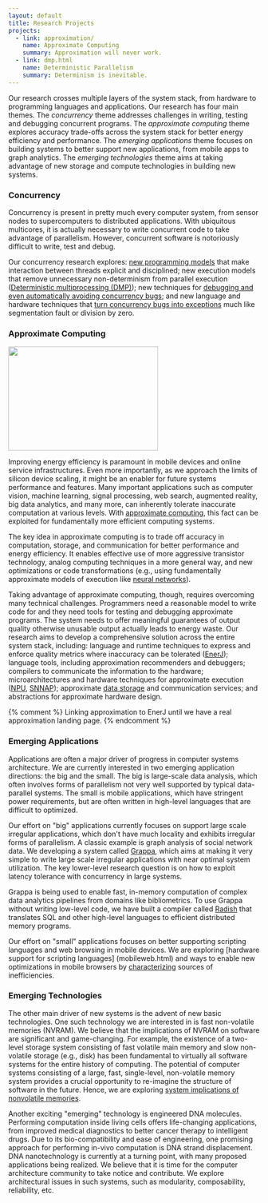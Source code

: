 ```yaml
---
layout: default
title: Research Projects
projects:
  - link: approximation/
    name: Approximate Computing
    summary: Approximation will never work.
  - link: dmp.html
    name: Deterministic Parallelism
    summary: Determinism is inevitable.
---
```


Our research crosses multiple layers of the system stack, from hardware to programming languages and applications.  Our research has four main themes. The *concurrency* theme addresses challenges in writing, testing and debugging concurrent programs. The *approximate computing* theme explores accuracy trade-offs across the system stack for better energy efficiency and performance. The *emerging applications* theme focuses on building systems to better support new applications, from  mobile apps to graph analytics. The *emerging technologies* theme aims at taking advantage of new storage and compute technologies in building new systems. 



### Concurrency

Concurrency is present in pretty much every computer system, from sensor nodes to supercomputers to distributed applications. With ubiquitous multicores, it is actually necessary to write concurrent code to take advantage of parallelism. However, concurrent software is notoriously difficult to write, test and debug. 

Our concurrency research explores: [new programming models](osha.html) that make interaction between threads explicit and disciplined; new execution models that remove unnecessary non-determinism from parallel execution ([Deterministic multiprocessing (DMP)](dmp.html)); new techniques for [debugging and even automatically avoiding concurrency bugs](concurrencybugs.html); and new language and hardware techniques that [turn concurrency bugs into exceptions](concurrencyexceptions.html) much like segmentation fault or division by zero. 


### Approximate Computing

<img src="{{ site.base }}/img/noisy.png" class="illustration"
  style="width: 300px; height: 208px;">

Improving energy efficiency is paramount in mobile devices and online service
infrastructures. Even more importantly, as we approach the limits of silicon
device scaling, it might be an enabler for future systems performance
and features. Many important applications such as computer vision, machine learning, signal
processing, web search, augmented reality, big data analytics, and many more,
can inherently tolerate inaccurate computation at various levels. With [approximate computing][approx], this fact can be exploited for fundamentally more
efficient computing systems.

The key idea in approximate computing is to trade off accuracy in computation,
storage, and communication for better performance and energy efficiency. It enables effective use of more aggressive
transistor technology, analog computing techniques in a more general way, and new optimizations or code
transformations (e.g., using fundamentally
approximate models of execution like [neural networks][npu]).
 
Taking advantage of approximate computing, though, requires overcoming many
technical challenges. Programmers need a reasonable model to write code for
and they need tools for testing and debugging approximate programs. The system
needs to offer meaningful guarantees of output quality otherwise unusable
output actually leads to energy waste. Our research aims to develop a comprehensive solution across the entire system
stack, including: language and runtime techniques to
express and enforce quality metrics where inaccuracy can be tolerated ([EnerJ](approximation/enerj.html)); language tools, including
approximation recommenders and debuggers;  compilers to communicate the
information to the hardware; microarchitectures and hardware techniques
for approximate execution ([NPU][], [SNNAP][]); approximate [data storage][approxstorage] and communication
services; and abstractions for approximate hardware design.

[npu]: approximation/npu.html
[snnap]: approximation/snnap.html
[approxstorage]: http://homes.cs.washington.edu/~asampson/media/papers/approxstorage-micro2013.pdf
[approx]: approximation/enerj.html
{% comment %} Linking approximation to EnerJ until we have a real approximation landing page. {% endcomment %}

### Emerging Applications

Applications are often a major driver of progress in computer systems architecture. We are currently interested in two emerging application directions: the big and the small. The big is large-scale data analysis, which often involves forms of parallelism not very well supported by typical data-parallel systems. The small is mobile applications, which have stringent power requirements, but are often written in high-level languages that are difficult to optimized. 

Our effort on "big" applications currently focuses on support large scale irregular applications, which don't have much locality and exhibits irregular forms of parallelism. A classic example is graph analysis of social network data. We developing a system called [Grappa][], which aims at making it very simple to write large scale irregular applications with near optimal system utilization. The key lower-level research question is on how to exploit latency tolerance with concurrency in large systems. 

Grappa is being used to enable fast, in-memory computation of complex data analytics pipelines from domains like bibliometrics. To use Grappa without writing low-level code, we have built a compiler called [Radish](https://github.com/uwescience/raco#c-and-grappa-output-radish) that translates SQL and other high-level languages to efficient distributed memory programs.

Our effort on "small" applications focuses on better supporting scripting languages and web browsing in mobile devices. We are exploring [hardware support for scripting languages] (mobileweb.html) and ways to enable new optimizations in mobile browsers by [characterizing](webchar.html) sources of inefficiencies. 

[grappa]: grappa.html

### Emerging Technologies

The other main driver of new systems is the advent of new basic technologies. One such technology we are interested in is fast non-volatile memories (NVRAM). We believe that the implications of NVRAM on software are significant
and game-changing. For example, the existence of a two-level storage
system consisting of fast volatile main memory and slow non-volatile
storage (e.g., disk) has been fundamental to virtually all software
systems for the entire history of computing.  The potential of
computer systems consisting of a large, fast, single-level,
non-volatile memory system provides a crucial opportunity to
re-imagine the structure of software in the future. Hence, we are exploring [system implications of nonvolatile memories](nonvolatile.html).

Another exciting "emerging" technology is engineered DNA molecules. 
Performing computation inside living cells offers life-changing applications, from improved medical diagnostics to better cancer therapy to intelligent drugs. Due to its bio-compatibility and ease of engineering, one promising approach for performing in-vivo computation is DNA strand displacement. 
DNA nanotechnology is currently at a turning point, with many proposed applications being realized. We believe that it is time for the computer architecture community to take notice and contribute. We explore architectural issues in such systems, such as modularity, composability, reliability, etc. 
